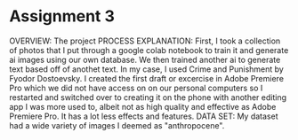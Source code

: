 # Assignment 3
OVERVIEW: The project 
PROCESS EXPLANATION: First, I took a collection of photos that I put through a google colab notebook to train it and generate ai images using our own database. We then trained another ai to generate text based off of anothet text. In my case, I used Crime and Punishment by Fyodor Dostoevsky. I created the first draft or excercise in Adobe Premiere Pro which we did not have access on on our personal computers so I restarted and switched over to creating it on the phone with another editing app I was more used to, albeit not as high quality and effective as Adobe Premiere Pro. It has a lot less effects and features. 
DATA SET: My dataset had a wide variety of images I deemed as "anthropocene". 
